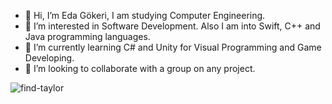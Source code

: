 - 👋 Hi, I’m Eda Gökeri, I am studying Computer Engineering.
- 👀 I’m interested in Software Development. Also I am into Swift, C++ and Java programming languages.
- 🌱 I’m currently learning C# and Unity for Visual Programming and Game Developing.
- 💞️ I’m looking to collaborate with a group on any project.

<!---
egokeri/egokeri is a ✨ special ✨ repository because its `README.md` (this file) appears on your GitHub profile.
You can click the Preview link to take a look at your changes.
--->
![find-taylor](https://user-images.githubusercontent.com/112097628/201519388-dead22ca-0657-480b-91b4-0747dfcab5f2.gif)
<br><br>
